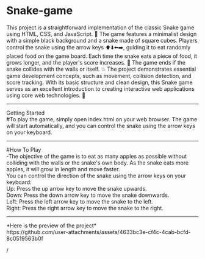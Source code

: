 # Snake-game

This project is a straightforward implementation of the classic Snake game using HTML, CSS, and JavaScript. 🐍 The game features a minimalist design with a simple black background and a snake made of square cubes. Players control the snake using the arrow keys ⬆️⬇️⬅️➡️, guiding it to eat randomly placed food on the game board. Each time the snake eats a piece of food, it grows longer, and the player's score increases. 🍎 The game ends if the snake collides with the walls or itself. 💥 The project demonstrates essential game development concepts, such as movement, collision detection, and score tracking. With its basic structure and clean design, this Snake game serves as an excellent introduction to creating interactive web applications using core web technologies. 🚀
<br>
<hr>
Getting Started<br>
#To play the game, simply open index.html on your web browser. The game will start automatically, and you can control the snake using the arrow keys on your keyboard.

<hr>

#How To Play<br>
-The objective of the game is to eat as many apples as possible without colliding with the walls or the snake's own body. As the snake eats more apples, it will grow in length and move faster.
<br>
You can control the direction of the snake using the arrow keys on your keyboard:<br>
Up: Press the up arrow key to move the snake upwards.<br>
Down: Press the down arrow key to move the snake downwards.<br>
Left: Press the left arrow key to move the snake to the left.<br>
Right: Press the right arrow key to move the snake to the right.<br>





<hr>
*Here is the preview of the project*<br>
https://github.com/user-attachments/assets/4633bc3e-cf4c-4cab-bcfd-8c0519563b0f


/
